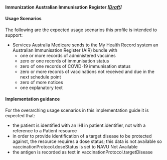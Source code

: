#### Immunization Australian Immunisation Register  *[[Draft](http://hl7.org/fhir/stu3/valueset-publication-status.html)]*

#### Usage Scenarios
The following are the expected usage scenarios this profile is intended to support:
* Services Australia Medicare sends to the My Health Record system an Australian Immunisation Register (AIR) bundle with
  * one or more records of administered vaccines
  * zero or one records of immunisation status
  * zero of one records of COVID-19 immunisation status
  * zero or more records of vaccinations not received and due in the next schedule point
  * zero of more notices 
  * one explanatory text

#### Implementation guidance
For the overarching usage scenarios in this implementation guide it is expected that:
* the patient is identified with an IHI in patient.identifier, not with a reference to a Patient resource
* in order to provide identification of a target disease to be protected against, the resource requires a dose status; this data is not available so vaccinationProtocol.doseStatus is set to NAVU Not Available
* the antigen is recorded as text in vaccinationProtocol.targetDisease
